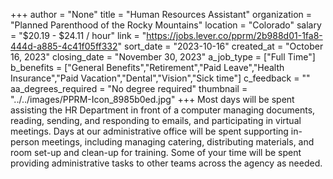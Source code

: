 +++
author = "None"
title = "Human Resources Assistant"
organization = "Planned Parenthood of the Rocky Mountains"
location = "Colorado"
salary = "$20.19 - $24.11 / hour"
link = "https://jobs.lever.co/pprm/2b988d01-1fa8-444d-a885-4c41f05ff332"
sort_date = "2023-10-16"
created_at = "October 16, 2023"
closing_date = "November 30, 2023"
a_job_type = ["Full Time"]
b_benefits = ["General Benefits","Retirement","Paid Leave","Health Insurance","Paid Vacation","Dental","Vision","Sick time"]
c_feedback = ""
aa_degrees_required = "No degree required"
thumbnail = "../../images/PPRM-Icon_8985b0ed.jpg"
+++
Most days will be spent assisting the HR Department in front of a computer managing documents, reading, sending, and responding to emails, and participating in virtual meetings. Days at our administrative office will be spent supporting in-person meetings, including managing catering, distributing materials, and room set-up and clean-up for training. Some of your time will be spent providing administrative tasks to other teams across the agency as needed.